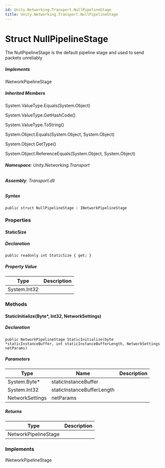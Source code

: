 ```yaml
---
id: Unity.Networking.Transport.NullPipelineStage
title: Unity.Networking.Transport.NullPipelineStage
---
```



# Struct NullPipelineStage


The NullPipelineStage is the default pipeline stage and used to send
packets unreliably






##### Implements



INetworkPipelineStage






##### Inherited Members



System.ValueType.Equals(System.Object)





System.ValueType.GetHashCode()





System.ValueType.ToString()





System.Object.Equals(System.Object, System.Object)





System.Object.GetType()





System.Object.ReferenceEquals(System.Object, System.Object)





###### **Namespace**: Unity.Networking.Transport

###### **Assembly**: Transport.dll

##### Syntax


``` lang-csharp
public struct NullPipelineStage : INetworkPipelineStage
```



### Properties

#### StaticSize







##### Declaration


``` lang-csharp
public readonly int StaticSize { get; }
```



##### Property Value

| Type         | Description |
|--------------|-------------|
| System.Int32 |             |

### Methods

#### StaticInitialize(Byte\*, Int32, NetworkSettings)







##### Declaration


``` lang-csharp
public NetworkPipelineStage StaticInitialize(byte *staticInstanceBuffer, int staticInstanceBufferLength, NetworkSettings netParams)
```



##### Parameters

| Type            | Name                       | Description |
|-----------------|----------------------------|-------------|
| System.Byte\*   | staticInstanceBuffer       |             |
| System.Int32    | staticInstanceBufferLength |             |
| NetworkSettings | netParams                  |             |

##### Returns

| Type                 | Description |
|----------------------|-------------|
| NetworkPipelineStage |             |

### Implements



INetworkPipelineStage





